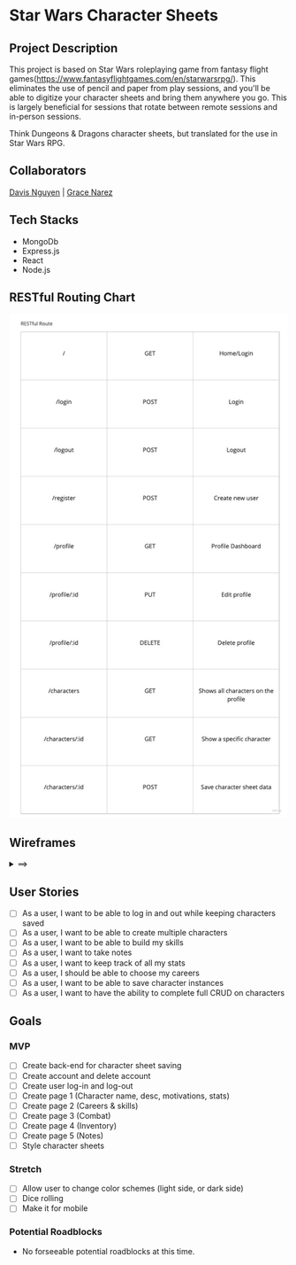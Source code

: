 # Star Wars Character Sheets

## Project Description

This project is based on Star Wars roleplaying game from fantasy flight games(https://www.fantasyflightgames.com/en/starwarsrpg/). This eliminates the use of pencil and paper from play sessions, and you'll be able to digitize your character sheets and bring them anywhere you go. This is largely beneficial for sessions that rotate between remote sessions and in-person sessions.

Think Dungeons & Dragons character sheets, but translated for the use in Star Wars RPG.

## Collaborators

[Davis Nguyen](https://github.com/DarcXnite) | [Grace Narez](https://github.com/gracenarez333)

## Tech Stacks

- MongoDb
- Express.js
- React
- Node.js

## RESTful Routing Chart

![RESTful routing chart](./images/RESTful-routes.jpeg)

## Wireframes

<details>
<summary>
==>
</summary>

![Login/Home Page](./wireframes/login.png)
![Signup Page](./wireframes/signup.png)
![Profile/Characters Page](./wireframes/profile.png)
![Characters Sheet](./wireframes/character.png)
![Skills Sheet](./wireframes/skills.png)
![Armor/Tools Sheet](./wireframes/armorandtools.png)
![Weapons Sheet](./wireframes/weapons.png)
![Notes Sheet](./wireframes/notes.png)

</details>

## User Stories

- [ ] As a user, I want to be able to log in and out while keeping characters saved
- [ ] As a user, I want to be able to create multiple characters
- [ ] As a user, I want to be able to build my skills
- [ ] As a user, I want to take notes
- [ ] As a user, I want to keep track of all my stats
- [ ] As a user, I should be able to choose my careers
- [ ] As a user, I want to be able to save character instances
- [ ] As a user, I want to have the ability to complete full CRUD on characters

## Goals

### MVP

- [ ] Create back-end for character sheet saving
- [ ] Create account and delete account
- [ ] Create user log-in and log-out
- [ ] Create page 1 (Character name, desc, motivations, stats)
- [ ] Create page 2 (Careers & skills)
- [ ] Create page 3 (Combat)
- [ ] Create page 4 (Inventory)
- [ ] Create page 5 (Notes)
- [ ] Style character sheets

### Stretch

- [ ] Allow user to change color schemes (light side, or dark side)
- [ ] Dice rolling
- [ ] Make it for mobile

### Potential Roadblocks

- No forseeable potential roadblocks at this time.
